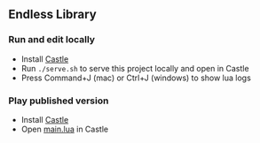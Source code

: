 ## Endless Library

### Run and edit locally

- Install [Castle](https://www.playcastle.io/)
- Run `./serve.sh` to serve this project locally and open in Castle
- Press Command+J (mac) or Ctrl+J (windows) to show lua logs

### Play published version

- Install [Castle](https://www.playcastle.io/)
- Open [main.lua](castle://raw.githubusercontent.com/terribleben/endless-library/master/main.lua) in Castle
